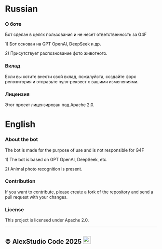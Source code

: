 <h1>Russian</h1>

<h3> О боте </h1>

<p> Бот сделан в целях пользования и не несет ответственность за G4F </p>
  <p> 1) Бот основан на GPT OpenAI, DeepSeek и др.</p>
  <p> 2) Присутствует распознование фото животного.</p>
 
<h3>Вклад</h3>

<p>Если вы хотите внести свой вклад, пожалуйста, создайте форк репозитория и отправьте пулл-реквест с вашими изменениями.</p>

<h3>Лицензия</h3>

<p>Этот проект лицензирован под Apache 2.0.</p>

<h1> English </h1>

<h3> About the bot </h1>

<p> The bot is made for the purpose of use and is not responsible for G4F </p>
 <p> 1) The bot is based on GPT OpenAI, DeepSeek, etc.</p>
 <p> 2) Animal photo recognition is present.</p>
 
<h3>Contribution</h3>

<p>If you want to contribute, please create a fork of the repository and send a pull request with your changes.</p>

<h3>License</h3>

<p>This project is licensed under Apache 2.0.</p>

---

<h2>© AlexStudio Code 2025 <img src="https://i.imgur.com/UQkLmPL.png" width="25" /> </h2> 
